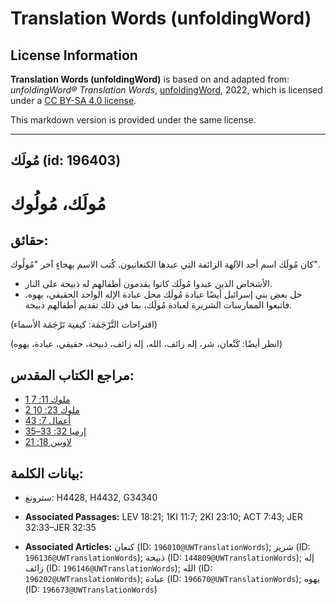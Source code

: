 # Translation Words (unfoldingWord)

## License Information

**Translation Words (unfoldingWord)** is based on and adapted from: _unfoldingWord® Translation Words_, [unfoldingWord](https://unfoldingword.org/utw), 2022, which is licensed under a [CC BY-SA 4.0 license](https://creativecommons.org/licenses/by-sa/4.0/legalcode.en).

This markdown version is provided under the same license.



--------------------------------

## مُولَك (id: 196403)

مُولَك، مُولُوك
===============

حقائق:
------

كان مُولَك اسم أحد الآلهة الزائفة التي عبدها الكنعانيون. كُتب الاسم بهجاءٍ آخر "مُولُوك".

* الأشخاص الذين عبدوا مُولَك كانوا يقدمون أطفالهم له ذبيحة على النار.
* حل بعض بني إسرائيل أيضًا عبادة مُولَك محل عبادة الإله الواحد الحقيقي، يهوه. فاتبعوا الممارسات الشريرة لعبادة مُولَك، بما في ذلك تقديم أطفالهم ذبيحة.

(اقتراحات التَّرْجَمَة: كيفية تَرْجَمَة الأسماء)

(انظر أيضًا: كَنْعان، شر، إله زائف، الله، إله زائف، ذبيحة، حقيقي، عبادة، يهوه)

مراجع الكتاب المقدس:
--------------------

* [1 ملوك 11: 7](https://ref.ly/1Kgs11:7)
* [2 ملوك 23: 10](https://ref.ly/2Kgs23:10)
* [أعمال 7: 43](https://ref.ly/Acts7:43)
* [إرميا 32: 33–35](https://ref.ly/Jer32:33-Jer32:35)
* [لاويين 18: 21](https://ref.ly/Lev18:21)

بيانات الكلمة:
--------------

* سترونغ: H4428, H4432, G34340

* **Associated Passages:** LEV 18:21; 1KI 11:7; 2KI 23:10; ACT 7:43; JER 32:33–JER 32:35
* **Associated Articles:** كنعان (ID: `196010@UWTranslationWords`); شرير (ID: `196136@UWTranslationWords`); ذبيحة (ID: `144809@UWTranslationWords`); إله زائف (ID: `196146@UWTranslationWords`); الله (ID: `196202@UWTranslationWords`); عبادة (ID: `196670@UWTranslationWords`); يهوه (ID: `196673@UWTranslationWords`)

